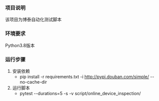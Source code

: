 ### 项目说明
该项目为博泰自动化测试脚本
### 环境要求
Python3.8版本
### 运行步骤
1. 安装依赖  
   - pip install -r requirements.txt -i http://pypi.douban.com/simple/ --no-cache-dir
2. 运行脚本
   - pytest --durations=5 -s -v script/online_device_inspection/

